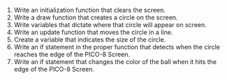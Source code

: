1. Write an initialization function that clears the screen. 
2. Write a draw function that creates a circle on the screen.
3. Write variables that dictate where that circle will appear on screen.
3. Write an update function that moves the circle in a line. 
3. Create a variable that indicates the size of the circle.
4. Write an if statement in the proper function that detects when the circle reaches the edge of the PICO-8 Screen.
4. Write an if statement that changes the color of the ball when it hits the edge of the PICO-8 Screen.

